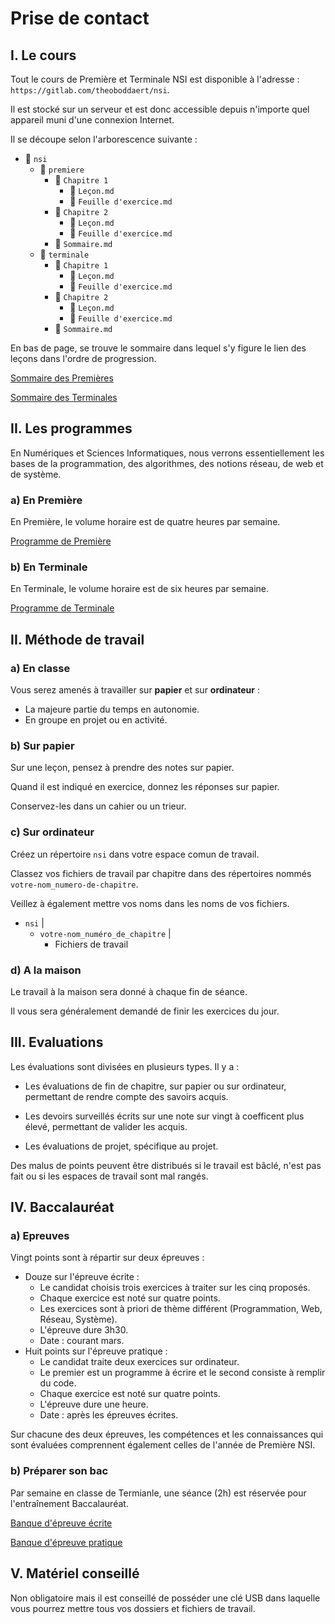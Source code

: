 # Prise de contact

## I. Le cours

Tout le cours de Première et Terminale NSI est disponible à l'adresse : `https://gitlab.com/theoboddaert/nsi`.

Il est stocké sur un serveur et est donc accessible depuis n'importe quel appareil muni d'une connexion Internet.

Il se découpe selon l'arborescence suivante :

- :file_folder: `nsi`
    - :file_folder: `premiere`
        - :file_folder: `Chapitre 1`
            - :page_facing_up: `Leçon.md`
            - :page_facing_up: `Feuille d'exercice.md`
        - :file_folder: `Chapitre 2`
            - :page_facing_up: `Leçon.md`
            - :page_facing_up: `Feuille d'exercice.md`
        - :page_facing_up: `Sommaire.md`
    - :file_folder: `terminale`
        - :file_folder: `Chapitre 1`
            - :page_facing_up: `Leçon.md`
            - :page_facing_up: `Feuille d'exercice.md`
        - :file_folder: `Chapitre 2`
            - :page_facing_up: `Leçon.md`
            - :page_facing_up: `Feuille d'exercice.md`
        - :page_facing_up: `Sommaire.md`

En bas de page, se trouve le sommaire dans lequel s'y figure le lien des leçons dans l'ordre de progression.

[Sommaire des Premières](./../../première/)

[Sommaire des Terminales](./../../terminale/)

## II. Les programmes

En Numériques et Sciences Informatiques, nous verrons essentiellement les bases de la programmation, des algorithmes, des notions réseau, de web et de système.

### a) En Première

En Première, le volume horaire est de quatre heures par semaine.

[Programme de Première](https://cache.media.education.gouv.fr/file/SP1-MEN-22-1-2019/26/8/spe633_annexe_1063268.pdf)

### b) En Terminale

En Terminale, le volume horaire est de six heures par semaine.

[Programme de Terminale](https://cache.media.education.gouv.fr/file/SPE8_MENJ_25_7_2019/93/3/spe247_annexe_1158933.pdf)

## II. Méthode de travail

### a) En classe

Vous serez amenés à travailler sur **papier** et sur **ordinateur** :

- La majeure partie du temps en autonomie.
- En groupe en projet ou en activité.

### b) Sur papier

Sur une leçon, pensez à prendre des notes sur papier.

Quand il est indiqué en exercice, donnez les réponses sur papier.

Conservez-les dans un cahier ou un trieur.

### c) Sur ordinateur

Créez un répertoire `nsi` dans votre espace comun de travail.

Classez vos fichiers de travail par chapitre dans des répertoires nommés `votre-nom_numero-de-chapitre`.

Veillez à également mettre vos noms dans les noms de vos fichiers.

- `nsi`
    |
    - `votre-nom_numéro_de_chapitre`
        |
        - Fichiers de travail

### d) A la maison

Le travail à la maison sera donné à chaque fin de séance.

Il vous sera généralement demandé de finir les exercices du jour.

## III. Evaluations

Les évaluations sont divisées en plusieurs types. Il y a :

- Les évaluations de fin de chapitre, sur papier ou sur ordinateur, permettant de rendre compte des savoirs acquis.

- Les devoirs surveillés écrits sur une note sur vingt à coefficent plus élevé, permettant de valider les acquis.

- Les évaluations de projet, spécifique au projet.

Des malus de points peuvent être distribués si le travail est bâclé, n'est pas fait ou si les espaces de travail sont mal rangés. 

## IV. Baccalauréat

### a) Epreuves

Vingt points sont à répartir sur deux épreuves :

- Douze sur l'épreuve écrite :
    + Le candidat choisis trois exercices à traiter sur les cinq proposés.
    + Chaque exercice est noté sur quatre points.
    + Les exercices sont à priori de thème différent (Programmation, Web, Réseau, Système).
    + L'épreuve dure 3h30.
    + Date : courant mars.
- Huit points sur l'épreuve pratique :
    + Le candidat traite deux exercices sur ordinateur.
    + Le premier est un programme à écrire et le second consiste à remplir du code.
    + Chaque exercice est noté sur quatre points.
    + L'épreuve dure une heure.
    + Date : après les épreuves écrites.

Sur chacune des deux épreuves, les compétences et les connaissances qui sont évaluées comprennent également celles de l'année de Première NSI.

### b) Préparer son bac

Par semaine en classe de Termianle, une séance (2h) est réservée pour l'entraînement Baccalauréat.

[Banque d'épreuve écrite](https://pixees.fr/informatiquelycee/term/suj_bac/)

[Banque d'épreuve pratique](https://pixees.fr/informatiquelycee/term/ep/index.html)


## V. Matériel conseillé

Non obligatoire mais il est conseillé de posséder une clé USB dans laquelle vous pourrez mettre tous vos dossiers et fichiers de travail.